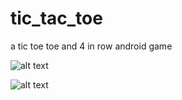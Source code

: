 # tic_tac_toe
a tic toe toe and 4 in row android game

![alt text](https://github.com/AbbasAsadi/tic_tac_toe/blob/master/screenshot/Screenshot_1.jpg)

![alt text](https://github.com/AbbasAsadi/tic_tac_toe/blob/master/screenshot/Screenshot_2.jpg)

